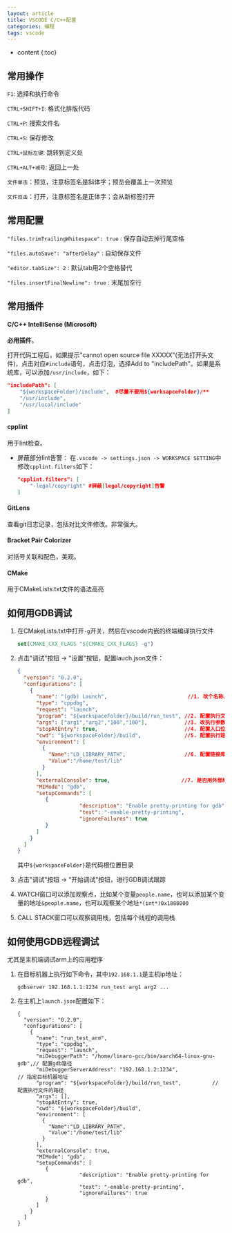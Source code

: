 ```yaml
---
layout: article
title: VSCODE C/C++配置
categories: 编程
tags: vscode
---
```


* content
{:toc}

## 常用操作

`F1`: 选择和执行命令

`CTRL+SHIFT+I`: 格式化排版代码

`CTRL+P`: 搜索文件名

`CTRL+S`: 保存修改

`CTRL+鼠标左键`: 跳转到定义处

`CTRL+ALT+减号`: 返回上一处

`文件单击`：预览，注意标签名是斜体字；预览会覆盖上一次预览

`文件双击`：打开，注意标签名是正体字；会从新标签打开

<!--more-->

## 常用配置

`"files.trimTrailingWhitespace": true` : 保存自动去掉行尾空格

`"files.autoSave": "afterDelay"` : 自动保存文件

`"editor.tabSize": 2` : 默认tab用2个空格替代

`"files.insertFinalNewline": true` : 末尾加空行

## 常用插件

#### C/C++ IntelliSense (Microsoft)

**必用插件**。

打开代码工程后，如果提示"cannot open source file XXXXX"(无法打开头文件)，点击对应`#include`语句，点击灯泡，选择Add to "includePath"。如果是系统库，可以添加`/usr/include`，如下：

```json
"includePath": [
    "${workspaceFolder}/include",  #尽量不要用${worksapceFolder}/**
    "/usr/include",
    "/usr/local/include"
]
```



#### cpplint

用于lint检查。

* 屏蔽部分lint告警：
  在`.vscode -> settings.json -> WORKSPACE SETTING`中修改`cpplint.filters`如下：

  ```json
  "cpplint.filters": [
      "-legal/copyright" #屏蔽[legal/copyright]告警
  ]
  ```

#### GitLens

查看git日志记录，包括对比文件修改。非常强大。

#### Bracket Pair Colorizer

对括号关联和配色，美观。

#### CMake

用于CMakeLists.txt文件的语法高亮

## 如何用GDB调试

1. 在CMakeLists.txt中打开`-g`开关，然后在vscode内嵌的终端编译执行文件

   ```cmake
   set(CMAKE_CXX_FLAGS "${CMAKE_CXX_FLAGS} -g")
   ```

2. 点击"调试"按钮 -> "设置"按钮，配置lauch.json文件：

   ```json
   {
     "version": "0.2.0",
     "configurations": [
       {
         "name": "(gdb) Launch",                          //1. 改个名称，（非必须）
         "type": "cppdbg",
         "request": "launch",
         "program": "${workspaceFolder}/build/run_test", //2. 配置执行文件的路径
         "args": ["arg1","arg2","100","100"],            //3. 改执行参数，可用\导特殊字符
         "stopAtEntry": true,                            //4. 配置入口位置暂停，（非必须）
         "cwd": "${workspaceFolder}/build",              //5. 配置执行路径 （非常重要）
         "environment": [
           {
             "Name":"LD_LIBRARY_PATH",                   //6. 配置链接库路径 (非必须，看需要)
             "Value":"/home/test/lib"
           }
         ],
         "externalConsole": true,                       //7. 是否用外部终端
         "MIMode": "gdb",
         "setupCommands": [
            {
                       "description": "Enable pretty-printing for gdb",
                       "text": "-enable-pretty-printing",
                       "ignoreFailures": true
            }
         ]
       }
     ]
   }
   ```

   其中`${workspaceFolder}`是代码根位置目录

3. 点击"调试"按钮 -> "开始调试"按钮，进行GDB调试跟踪

4. WATCH窗口可以添加观察点，比如某个变量`people.name`，也可以添加某个变量的地址`&people.name`，也可以观察某个地址`*(int*)0x1888000`

5. CALL STACK窗口可以观察调用栈，包括每个线程的调用栈

## 如何使用GDB远程调试

尤其是主机端调试arm上的应用程序

1. 在目标机器上执行如下命令，其中`192.168.1.1`是主机ip地址：

   ```shell
   gdbserver 192.168.1.1:1234 run_test arg1 arg2 ...
   ```

2. 在主机上`launch.json`配置如下：

   ```shell
   {
     "version": "0.2.0",
     "configurations": [
       {
         "name": "run_test_arm",
         "type": "cppdbg",
         "request": "launch",
         "miDebuggerPath": "/home/linaro-gcc/bin/aarch64-linux-gnu-gdb",// 配置gdb路径
         "miDebuggerServerAddress": "192.168.1.2:1234",                 // 指定目标机器地址
         "program": "${workspaceFolder}/build/run_test",          // 配置执行文件的路径
         "args": [],
         "stopAtEntry": true,
         "cwd": "${workspaceFolder}/build",
         "environment": [
           {
             "Name":"LD_LIBRARY_PATH",
             "Value":"/home/test/lib"
           }
         ],
         "externalConsole": true,
         "MIMode": "gdb",
         "setupCommands": [
            {
                       "description": "Enable pretty-printing for gdb",
                       "text": "-enable-pretty-printing",
                       "ignoreFailures": true
            }
         ]
       }
     ]
   }
   ```

